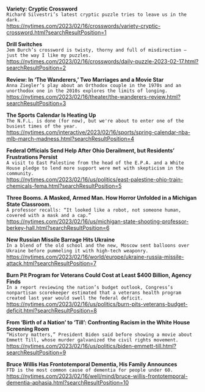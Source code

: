 **Variety: Cryptic Crossword**\
`Richard Silvestri’s latest cryptic puzzle tries to leave us in the dark.`\
https://nytimes.com/2023/02/16/crosswords/variety-cryptic-crossword.html?searchResultPosition=1

**Drill Switches**\
`Jem Burch’s crossword is twisty, thorny and full of misdirection — just the way I like my puzzles.`\
https://nytimes.com/2023/02/16/crosswords/daily-puzzle-2023-02-17.html?searchResultPosition=2

**Review: In ‘The Wanderers,’ Two Marriages and a Movie Star**\
`Anna Ziegler’s play about an Orthodox couple in the 1970s and an unorthodox one in the 2010s explores the limits of longing.`\
https://nytimes.com/2023/02/16/theater/the-wanderers-review.html?searchResultPosition=3

**The Sports Calendar Is Heating Up**\
`The N.F.L. is done (for now), but we're about to enter one of the busiest times of the year.`\
https://nytimes.com/interactive/2023/02/16/sports/spring-calendar-nba-mlb-march-madness.html?searchResultPosition=4

**Federal Officials Send Help After Ohio Derailment, but Residents’ Frustrations Persist**\
`A visit to East Palestine from the head of the E.P.A. and a White House pledge to lend more support were met with skepticism in the community.`\
https://nytimes.com/2023/02/16/us/politics/east-palestine-ohio-train-chemicals-fema.html?searchResultPosition=5

**Three Booms. A Masked, Armed Man. How Horror Unfolded in a Michigan State Classroom.**\
`A professor recalls: “It looked like a robot, not someone human, covered with a mask and a cap.”`\
https://nytimes.com/2023/02/16/us/michigan-state-shooting-professor-berkey-hall.html?searchResultPosition=6

**New Russian Missile Barrage Hits Ukraine**\
`In a blend of the old school and the new, Moscow sent balloons over Ukraine before pummeling it with high-tech weaponry.`\
https://nytimes.com/2023/02/16/world/europe/ukraine-russia-missile-attack.html?searchResultPosition=7

**Burn Pit Program for Veterans Could Cost at Least $400 Billion, Agency Finds**\
`In a report reviewing the nation’s budget outlook, Congress’s nonpartisan scorekeeper estimated that a veterans health program created last year would swell the federal deficit.`\
https://nytimes.com/2023/02/16/us/politics/burn-pits-veterans-budget-deficit.html?searchResultPosition=8

**From ‘Birth of a Nation’ to ‘Till’: Confronting Racism in the White House Screening Room**\
`“History matters,” President Biden said before showing a movie about Emmett Till, whose murder galvanized the civil rights movement.`\
https://nytimes.com/2023/02/16/us/politics/biden-emmett-till.html?searchResultPosition=9

**Bruce Willis Has Frontotemporal Dementia, His Family Announces**\
`FTD is the most common cause of dementia for people under 60.`\
https://nytimes.com/2023/02/16/well/mind/bruce-willis-frontotemporal-dementia-aphasia.html?searchResultPosition=10

